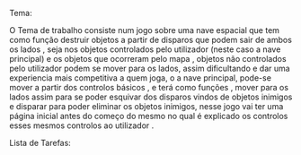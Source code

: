 Tema:

O Tema de trabalho consiste num jogo sobre uma nave espacial que tem como
função destruir objetos a partir de disparos que podem sair de ambos os lados , seja
nos objetos controlados pelo utilizador (neste caso a nave principal) e os objetos
que ocorreram pelo mapa , objetos não controlados pelo utilizador podem se mover
para os lados, assim dificultando e dar uma experiencia mais competitiva a quem
joga, o a nave principal, pode-se mover a partir dos controlos básicos , e terá como
funções , mover para os lados assim para se poder esquivar dos disparos vindos de
objetos inimigos e disparar para poder eliminar os objetos inimigos, nesse jogo vai
ter uma página inicial antes do começo do mesmo no qual é explicado os controlos
esses mesmos controlos ao utilizador .

Lista de Tarefas:
